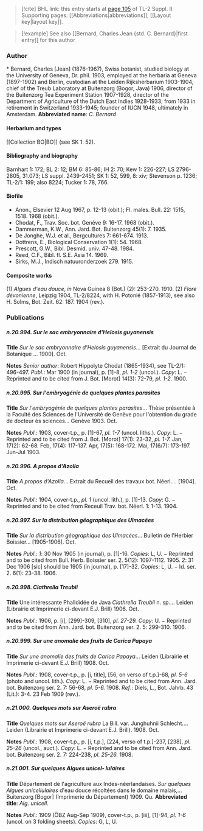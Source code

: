 > [!cite] BHL link: this entry starts at [page 105](https://www.biodiversitylibrary.org/page/33265302) of TL-2 Suppl. II.
> Supporting pages: [[Abbreviations|abbreviations]], [[Layout key|layout key]].

> [!example] See also [[Bernard, Charles Jean {std. C. Bernard}|first entry]] for this author

### Author

\* Bernard, Charles \[Jean\] (1876-1967), Swiss botanist, studied biology at the University of Geneva, Dr. phil. 1903, employed at the herbaria at Geneva (1897-1902) and Berlin, custodian at the Leiden Rijksherbarium 1903-1904, chief of the Treub Laboratory at Buitenzorg (Bogor, Java) 1906, director of the Buitenzorg Tea Experiment Station 1907-1928, director of the Department of Agriculture of the Dutch East Indies 1928-1933; from 1933 in retirement in Switzerland 1933-1945; founder of IUCN 1948, ultimately in Amsterdam. 
**Abbreviated name**: *C. Bernard*

#### Herbarium and types

[[Collection BO|BO]] (see SK 1: 52).

#### Bibliography and biography

Barnhart 1: 172; BL 2: 12; BM 6: 85-86; IH 2: 70; Kew 1: 226-227; LS 2796-2805, 31.073; LS suppl. 2439-2451; SK 1: 52, 599, 8: xiv; Stevenson p. 1236; TL-2/1: 199; also 8224; Tucker 1: 78, 766.

#### Biofile

- Anon., Elsevier 12 Aug 1967, p. 12-13 (obit.); Fl. males. Bull. 22: 1515, 1518. 1968 (obit.).
- Chodat, F., Trav. Soc. bot. Genève 9: 16-17. 1968 (obit.).
- Dammerman, K.W., Ann. Jard. Bot. Buitenzorg 45(1): 7. 1935.
- De Jonghe, W.J. et al., Bergcultures 7: 661-674. 1913.
- Dottrens, E., Biological Conservation 1(1): 54. 1968.
- Prescott, G.W., Bibl. Desmid. univ. 47-48. 1984.
- Reed, C.F., Bibl. fl. S.E. Asia 14. 1969.
- Sirks, M.J., Indisch natuuronderzoek 279. 1915.

#### Composite works

(1) *Algues d'eau douce*, *in* Nova Guinea 8 (Bot.) (2): 253-270. 1910.
(2) *Flore dévonienne*, Leipzig 1904, TL-2/8224, with H. Potonié (1857-1913), see also H. Solms, Bot. Zeit. 62: 187. 1904 (rev.).

### Publications

##### n.20.994. Sur le sac embryonnaire d'Helosis guyanensis

**Title**
*Sur le sac embryonnaire d'Helosis guyanensis*... \[Extrait du Journal de Botanique ... 1900\]. Oct.

**Notes**
*Senior author*: Robert Hippolyte Chodat (1865-1934), see TL-2/1: 496-497.
*Publ*.: Mar 1900 (in journal), p. \[1\]-8, *pl. 1-2* (uncol.). *Copy*: L. − Reprinted and to be cited from J. Bot. \[Morot\] 14(3): 72-79, *pl. 1-2.* 1900.

##### n.20.995. Sur l'embryogénie de quelques plantes parasites

**Title**
*Sur l'embryogénie de quelques plantes parasites*... Thèse présentée à la Faculté des Sciences de l'Université de Genève pour l'obtention du grade de docteur ès sciences... Genève 1903. Oct.

**Notes**
*Publ*.: 1903, cover-t.p., p. \[1\]-67, *pl. 1-7* (uncol. liths.). *Copy*: L. − Reprinted and to be cited from J. Bot. \[Morot\] 17(1): 23-32, *pl. 1-7.* Jan, 17(2): 62-68. Feb, 17(4): 117-137. Apr, 17(5): 168-172. Mai, 17(6/7): 173-197. Jun-Jul 1903.

##### n.20.996. A propos d'Azolla

**Title**
*A propos d'Azolla*... Extrait du Recueil des travaux bot. Néerl.... \[1904\]. Oct.

**Notes**
*Publ*.: 1904, cover-t.p., *pl. 1* (uncol. lith.), p. \[1\]-13. *Copy*: G. − Reprinted and to be cited from Receuil Trav. bot. Néerl. 1: 1-13. 1904.

##### n.20.997. Sur la distribution géographique des Ulmacées

**Title**
*Sur la distribution géographique des Ulmacées*... Bulletin de l'Herbier Boissier... \[1905-1906\]. Oct.

**Notes**
*Publ*.: *1*: 30 Nov 1905 (in journal), p. \[1\]-16. *Copies*: L, U. − Reprinted and to be cited from Bull. Herb. Boissier ser. 2. 5(12): 1097-1112. 1905.
*2*: 31 Dec 1906 \[sic\] should be 1905 (in journal), p. \[17\]-32. *Copies*: L, U. − Id. ser. 2. 6(1): 23-38. 1906.

##### n.20.998. Clathrella Treubii

**Title**
Une intéressante Phalloïdée de Java *Clathrella Treubii* n. sp.... Leiden (Librairie et Imprimerie ci-devant E.J. Brill) 1906. Oct.

**Notes**
*Publ*.: 1906, p. \[i\], \[299\]-309, \[310\], *pl. 27-29.* *Copy*: U. − Reprinted and to be cited from Ann. Jard. bot. Buitenzorg ser. 2. 5: 299-310. 1906.

##### n.20.999. Sur une anomalie des fruits de Carica Papaya

**Title**
*Sur une anomalie des fruits de Carica Papaya*... Leiden (Librairie et Imprimerie ci-devant E.J. Brill) 1908. Oct.

**Notes**
*Publ*.: 1908, cover-t.p., p. \[i, title\], \[56, on verso of t.p.\]-68, *pl. 5-6* (photo and uncol. lith.). *Copy*: L. − Reprinted and to be cited from Ann. Jard. bot. Buitenzorg ser. 2. 7: 56-68, *pl. 5-6.* 1908.
*Ref*.: Diels, L., Bot. Jahrb. 43 (Lit.): 3-4. 23 Feb 1909 (rev.).

##### n.21.000. Quelques mots sur Aseroë rubra

**Title**
*Quelques mots sur Aseroë rubra* La Bill. var. Junghuhnii Schlecht.... Leiden (Librairie et Imprimerie ci-devant E.J. Brill). 1908. Oct.

**Notes**
*Publ*.: 1908, cover-t.p., p. \[i, t.p.\], \[224, verso of t.p.\]-237, \[238\], *pl. 25-26* (uncol., auct.).
*Copy*: L. − Reprinted and to be cited from Ann. Jard. bot. Buitenzorg ser. 2. 7: 224-238, *pl. 25-26.* 1908.

##### n.21.001. Sur quelques Algues unicel- lulaires

**Title**
Département de l'agriculture aux Indes-néerlandaises. *Sur quelques Algues unicellulaires* d'eau douce récoltées dans le domaine malais,... Buitenzorg \[Bogor\] (Imprimerie du Département) 1909. Qu.
**Abbreviated title**: *Alg. unicell.*

**Notes**
*Publ*.: 1909 (ÖBZ Aug-Sep 1909), cover-t.p., p. \[iii\], \[1\]-94, *pl. 1-6* (uncol. on 3 folding sheets). *Copies*: G, L, U.

